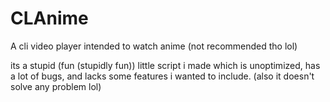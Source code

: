 # CLAnime
A cli video player intended to watch anime (not recommended tho lol)

its a stupid (fun (stupidly fun)) little script i made which is unoptimized, has a lot of bugs, and lacks some features i wanted to include. (also it doesn't solve any problem lol)

